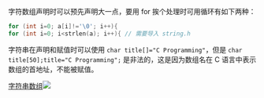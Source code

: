 
字符数组声明时可以预先声明大一点，要用 for 挨个处理时可用循环有如下两种：

```c
for (int i=0; a[i]!='\0'; i++){
for (int i=0; i<strlen(a); i++){ // 需要导入 string.h
```

字符串在声明和赋值时可以使用 `char title[]="C Programming"`，但是 `char title[50];title="C Programming";` 是非法的，这是因为数组名在 C 语言中表示数组的首地址，不能被赋值。

[字符串数组](指针.md#1)![](指针.md#字符串数组{%201})


